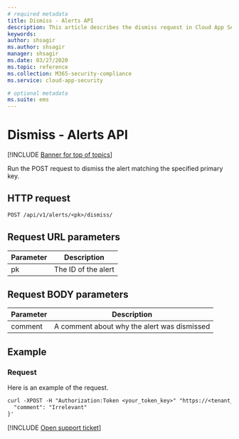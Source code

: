 ```yaml
---
# required metadata
title: Dismiss - Alerts API
description: This article describes the dismiss request in Cloud App Security's Alerts API.
keywords:
author: shsagir
ms.author: shsagir
manager: shsagir
ms.date: 03/27/2020
ms.topic: reference
ms.collection: M365-security-compliance
ms.service: cloud-app-security

# optional metadata
ms.suite: ems
---
```

# Dismiss - Alerts API

[!INCLUDE [Banner for top of topics](includes/banner.md)]

Run the POST request to dismiss the alert matching the specified primary key.

## HTTP request

```rest
POST /api/v1/alerts/<pk>/dismiss/
```

## Request URL parameters

| Parameter | Description |
| --- | --- |
| pk | The ID of the alert |

## Request BODY parameters

| Parameter | Description |
| --- | --- |
| comment | A comment about why the alert was dismissed |

## Example

### Request

Here is an example of the request.

```rest
curl -XPOST -H "Authorization:Token <your_token_key>" "https://<tenant_id>.<tenant_region>.contoso.com/api/v1/alerts/<pk>/dismiss/" -d '{
  "comment": "Irrelevant"
}'
```

[!INCLUDE [Open support ticket](includes/support.md)]
